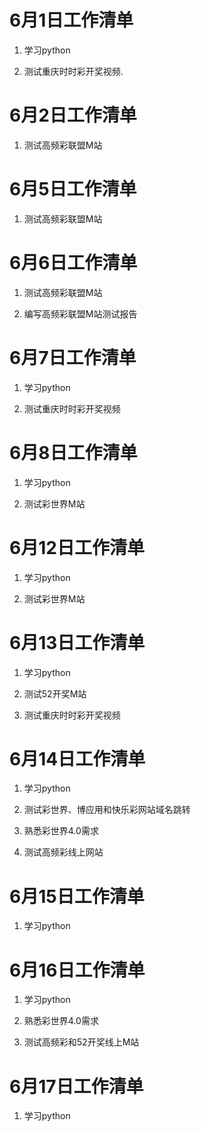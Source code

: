 # 6月1日工作清单

1. 学习python

2. 测试重庆时时彩开奖视频.

# 6月2日工作清单

1. 测试高频彩联盟M站

# 6月5日工作清单

1. 测试高频彩联盟M站

# 6月6日工作清单

1. 测试高频彩联盟M站

2. 编写高频彩联盟M站测试报告

# 6月7日工作清单

1. 学习python

2. 测试重庆时时彩开奖视频

# 6月8日工作清单

1. 学习python

2. 测试彩世界M站

# 6月12日工作清单

1. 学习python

2. 测试彩世界M站

# 6月13日工作清单

1. 学习python

2. 测试52开奖M站

3. 测试重庆时时彩开奖视频

# 6月14日工作清单

1. 学习python

2. 测试彩世界、博应用和快乐彩网站域名跳转

3. 熟悉彩世界4.0需求

4. 测试高频彩线上网站

# 6月15日工作清单

1. 学习python

# 6月16日工作清单

1. 学习python

2. 熟悉彩世界4.0需求

3. 测试高频彩和52开奖线上M站

# 6月17日工作清单

1. 学习python